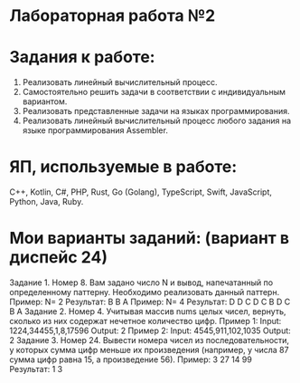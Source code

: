 # Лабораторная работа №2

# Задания к работе:
1. Реализовать линейный вычислительный процесс.
2. Самостоятельно решить задачи в соответствии с индивидуальным вариантом.
3. Реализовать представленные задачи на языках программирования.
4. Реализовать линейный вычислительный процесс любого задания на языке программирования Assembler.

# ЯП, используемые в работе:
C++, Kotlin, С#, PHP, Rust, Go (Golang), TypeScript, Swift, JavaScript, Python, Java, Ruby.

# Мои варианты заданий: (вариант в диспейс 24)
Задание 1. Номер 8. 
Вам задано число N и вывод, напечатанный по определенному паттерну. Необходимо реализовать данный паттерн.
                    Пример: N= 2
                    Результат: B
                               B A
                    Пример: N= 4
                    Результат: D
                               D C
                               D C B
                               D C B A
Задание 2. Номер 4. 
Учитывая массив nums целых чисел, вернуть, сколько из них содержат нечетное количество цифр.
                    Пример 1: Input: 1224,34455,1,8,17596
                              Output: 2
                    Пример 2: Input: 4545,911,102,1035
                              Output: 2
Задание 3. Номер 24. 
Вывести номера чисел из последовательности, у которых сумма цифр меньше их произведения (например, у числа 87 сумма цифр равна 15, а произведение 56).
                     Пример: 3 27 14 99
                     Результат: 1 3
